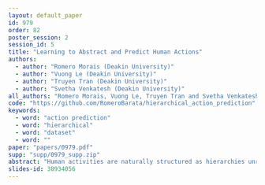 ```yaml
---
layout: default_paper
id: 979
order: 82
poster_session: 2
session_id: 5
title: "Learning to Abstract and Predict Human Actions"
authors:
  - author: "Romero Morais (Deakin University)"
  - author: "Vuong Le (Deakin University)"
  - author: "Truyen Tran (Deakin University)"
  - author: "Svetha Venkatesh (Deakin University)"
all_authors: "Romero Morais, Vuong Le, Truyen Tran and Svetha Venkatesh"
code: "https://github.com/RomeroBarata/hierarchical_action_prediction"
keywords:
  - word: "action prediction"
  - word: "hierarchical"
  - word: "dataset"
  - word: ""
paper: "papers/0979.pdf"
supp: "supp/0979_supp.zip"
abstract: "Human activities are naturally structured as hierarchies unrolled over time. For action prediction, temporal relations in event sequences are widely exploited by current methods while their semantic coherence across different levels of abstraction has not been well explored. In this work we model the hierarchical structure of human activities in videos and demonstrate the power of such structure in action prediction. We propose Hierarchical Encoder-Refresher-Anticipator, a multi-level neural machine that can learn the structure of human activities by observing a partial hierarchy of events and roll-out such structure into a future prediction in multiple levels of abstraction. We also introduce a new coarse-to-fine action annotation on the Breakfast Actions videos to create a comprehensive, consistent, and cleanly structured video hierarchical activity dataset. Through our experiments, we examine and rethink the settings and metrics of activity prediction tasks toward unbiased evaluation of prediction systems, and demonstrate the role of hierarchical modeling toward reliable and detailed long-term action forecasting."
slides-id: 38934056
---
```

